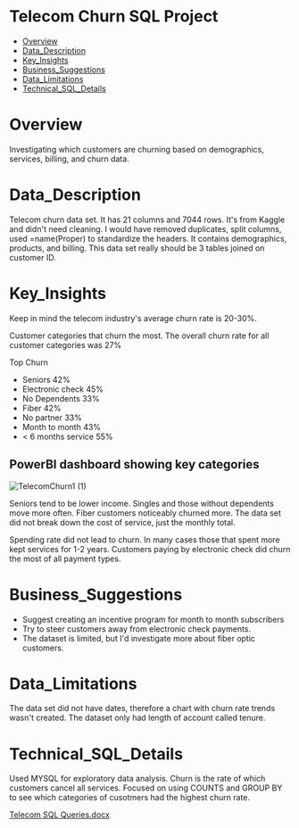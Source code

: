 # Telecom Churn SQL Project

- [Overview](#overview)
- [Data_Description](#Data_Description)
- [Key_Insights](#Key_Insights)
- [Business_Suggestions](#Business_Suggestions)
- [Data_Limitations](#DataLimitations)
- [Technical_SQL_Details](#Technical_SQL_Details)


# Overview

Investigating which customers are churning based on demographics, services, billing, and churn data.

# Data_Description

Telecom churn data set. It has 21 columns and 7044 rows. It's from Kaggle and didn't need cleaning.
I would have removed duplicates, split columns, used =name(Proper) to standardize the headers.
It contains demographics, products, and billing. This data set really should be 3 tables joined on customer ID.

# Key_Insights
Keep in mind the telecom industry's average churn rate is 20-30%.

Customer categories that churn the most. The overall churn rate for all customer categories was 27%

Top Churn

- Seniors              42%
- Electronic check     45%
- No Dependents        33%
- Fiber                42%
- No partner           33%
- Month to month       43%
- < 6 months service   55%

## PowerBI dashboard showing key categories

![TelecomChurn1 (1)](https://github.com/user-attachments/assets/c40f9b88-88d7-4d31-ad06-e707588d668d)

Seniors tend to be lower income.
Singles and those without dependents move more often.
Fiber customers noticeably churned more. The data set did not break down the cost of service, just the monthly total.

Spending rate did not lead to churn. In many cases those that spent more kept services for 1-2 years.
Customers paying by electronic check did churn the most of all payment types.

# Business_Suggestions

- Suggest creating an incentive program for month to month subscribers
- Try to steer customers away from electronic check payments.
- The dataset is limited, but I'd investigate more about fiber optic customers.

# Data_Limitations

The data set did not have dates, therefore a chart with churn rate trends wasn't created. The dataset only had length of account called tenure.

# Technical_SQL_Details


Used MYSQL for exploratory data analysis.  Churn is the rate of which customers cancel all services. Focused on using COUNTS and GROUP BY to see which categories of cusotmers had the highest churn rate. 

[Telecom SQL Queries.docx](https://github.com/user-attachments/files/17779596/Telecom.SQL.Queries.docx)




